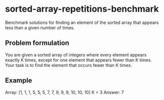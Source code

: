 # sorted-array-repetitions-benchmark

Benchmark solutions for finding an element of the sorted array that appears less than a given number of times.

## Problem formulation

You are given a sorted array of integers where every element appears exactly K times, except for one element that appears fewer than K times. Your task is to find the element that occurs fewer than K times.

## Example

Array: [1, 1, 1, 5, 5, 5, 7, 7, 9, 9, 9, 10, 10, 10]
K = 3
Answer: 7
